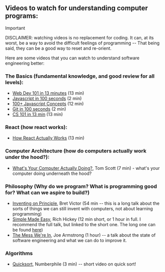 ## Videos to watch for understanding computer programs:

> [!IMPORTANT] 
> DISCLAIMER: watching videos is no replacement for coding. It can, at its worst, be a way to avoid the difficult feelings of programming -- That being said, they can be a good way to reset and re-orient.

Here are some videos that you can watch to understand software engineering better:

### The Basics (fundamental knowledge, and good review for all levels):
- [Web Dev 101 in 13 minutes](https://www.youtube.com/watch?v=erEgovG9WBs) (13 min)  
- [Javascript in 100 seconds](https://www.youtube.com/watch?v=DHjqpvDnNGE) (2 min)  
- [100+ Javascript Concepts](https://www.youtube.com/watch?v=lkIFF4maKMU) (12 min)  
- [Git in 100 seconds](https://www.youtube.com/watch?v=hwP7WQkmECE) (2 min)  
- [CS 101 in 13 min](https://www.youtube.com/watch?v=-uleG_Vecis) (13 min)  

### React (how react works):
- [How React Actually Works](https://www.youtube.com/watch?v=za2FZ8QCE18) (13 min)

### Computer Architecture (how do computers actually work under the hood?):
- [What's Your Computer Actually Doing?](https://www.youtube.com/watch?v=Z5JC9Ve1sfI), Tom Scott (7 min) - what's your computer doing underneath the hood?

### Philosophy (Why do we program? What is programming good for? What can we aspire to build?)
- [Inventing on Principle](https://vimeo.com/906418692), Bret Victor (54 min -- this is a long talk about the sorts of things we can still invent with computers, not about learning programming) 
- [Simple Made Easy](https://www.youtube.com/watch?v=F87PtAoJNtg), Rich Hickey (12 min short, or 1 hour in full. I recommend the full talk, but linked to the short one. The long one can be found [here](https://www.youtube.com/watch?v=SxdOUGdseq4))
- [The Mess We're In](https://www.youtube.com/watch?v=lKXe3HUG2l4), Joe Armstrong (1 hour) -- a talk about the state of software engineering and what we can do to improve it.


### Algorithms
- [Quicksort](https://www.youtube.com/watch?v=XE4VP_8Y0BU), Numberphile (3 min) -- short video on quick sort!

